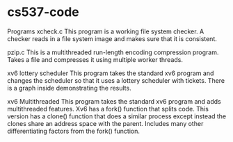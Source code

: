 # cs537-code

Programs
xcheck.c
This program is a working file system checker. A checker reads in a file system image and makes sure that it is consistent.

pzip.c
This is a multithreaded run-length encoding compression program. Takes a file and compresses it using multiple worker threads. 

xv6 lottery scheduler
This program takes the standard xv6 program and changes the scheduler so that it uses a lottery scheduler with tickets. There is a graph inside demonstrating the results.

xv6 Multithreaded
This program takes the standard xv6 program and adds multithreaded features. Xv6 has a fork() function that splits code. This version has a clone() function that does a similar process except instead the clones share an address space with the parent. Includes many other differentiating factors from the fork() function.
